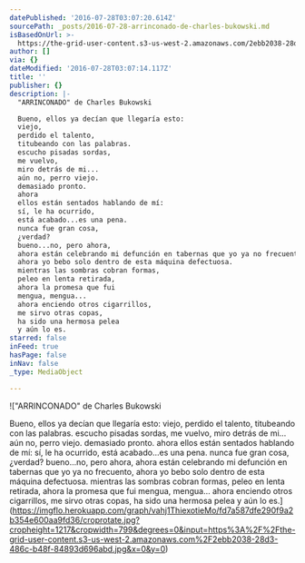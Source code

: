 ```yaml
---
datePublished: '2016-07-28T03:07:20.614Z'
sourcePath: _posts/2016-07-28-arrinconado-de-charles-bukowski.md
isBasedOnUrl: >-
  https://the-grid-user-content.s3-us-west-2.amazonaws.com/2ebb2038-28d3-486c-b48f-84893d696abd.jpg
author: []
via: {}
dateModified: '2016-07-28T03:07:14.117Z'
title: ''
publisher: {}
description: |-
  "ARRINCONADO" de Charles Bukowski

  Bueno, ellos ya decían que llegaría esto:
  viejo,
  perdido el talento,
  titubeando con las palabras.
  escucho pisadas sordas,
  me vuelvo,
  miro detrás de mi...
  aún no, perro viejo.
  demasiado pronto.
  ahora
  ellos están sentados hablando de mí:
  sí, le ha ocurrido,
  está acabado...es una pena.
  nunca fue gran cosa,
  ¿verdad?
  bueno...no, pero ahora,
  ahora están celebrando mi defunción en tabernas que yo ya no frecuento,
  ahora yo bebo solo dentro de esta máquina defectuosa.
  mientras las sombras cobran formas,
  peleo en lenta retirada,
  ahora la promesa que fui
  mengua, mengua...
  ahora enciendo otros cigarrillos,
  me sirvo otras copas,
  ha sido una hermosa pelea
  y aún lo es.
starred: false
inFeed: true
hasPage: false
inNav: false
_type: MediaObject

---
```

!["ARRINCONADO" de Charles Bukowski

Bueno, ellos ya decían que llegaría esto:
viejo,
perdido el talento,
titubeando con las palabras.
escucho pisadas sordas,
me vuelvo,
miro detrás de mi...
aún no, perro viejo.
demasiado pronto.
ahora
ellos están sentados hablando de mí:
sí, le ha ocurrido,
está acabado...es una pena.
nunca fue gran cosa,
¿verdad?
bueno...no, pero ahora,
ahora están celebrando mi defunción en tabernas que yo ya no frecuento,
ahora yo bebo solo dentro de esta máquina defectuosa.
mientras las sombras cobran formas,
peleo en lenta retirada,
ahora la promesa que fui
mengua, mengua...
ahora enciendo otros cigarrillos,
me sirvo otras copas,
ha sido una hermosa pelea
y aún lo es.](https://imgflo.herokuapp.com/graph/vahj1ThiexotieMo/fd7a587dfe290f9a2b354e600aa9fd36/croprotate.jpg?cropheight=1217&cropwidth=799&degrees=0&input=https%3A%2F%2Fthe-grid-user-content.s3-us-west-2.amazonaws.com%2F2ebb2038-28d3-486c-b48f-84893d696abd.jpg&x=0&y=0)